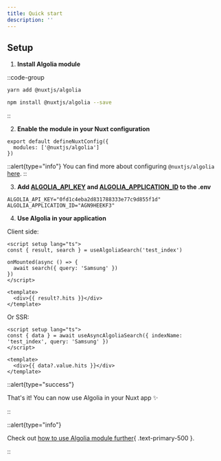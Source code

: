 ```yaml
---
title: Quick start
description: ''
---
```


## Setup

1. **Install Algolia module**

::code-group
  ```bash [Yarn]
  yarn add @nuxtjs/algolia
  ```
  ```bash [NPM]
  npm install @nuxtjs/algolia --save
  ```
::

2. **Enable the module in your Nuxt configuration**

```js{}[nuxt.config.js]
export default defineNuxtConfig({
  modules: ['@nuxtjs/algolia']
})
```

::alert{type="info"}
You can find more about configuring `@nuxtjs/algolia` [here](/getting-started/configuration).
::

3. **Add [ALGOLIA_API_KEY](https://www.algolia.com/doc/guides/security/api-keys/) and [ALGOLIA_APPLICATION_ID](https://www.algolia.com/account/api-keys/) to the .env**

```env
ALGOLIA_API_KEY="0fd1c4eba2d831788333e77c9d855f1d"
ALGOLIA_APPLICATION_ID="AGN9HEEKF3"
```

4. **Use Algolia in your application**

Client side:

```vue
<script setup lang="ts">
const { result, search } = useAlgoliaSearch('test_index')

onMounted(async () => {
  await search({ query: 'Samsung' })
})
</script>

<template>
  <div>{{ result?.hits }}</div>
</template>
```

Or SSR:

```vue
<script setup lang="ts">
const { data } = await useAsyncAlgoliaSearch({ indexName: 'test_index', query: 'Samsung' })
</script>

<template>
  <div>{{ data?.value.hits }}</div>
</template>
```

::alert{type="success"}

That's it! You can now use Algolia in your Nuxt app ✨

::

::alert{type="info"}

Check out [how to use Algolia module further](/getting-started/usage){ .text-primary-500 }.

::
